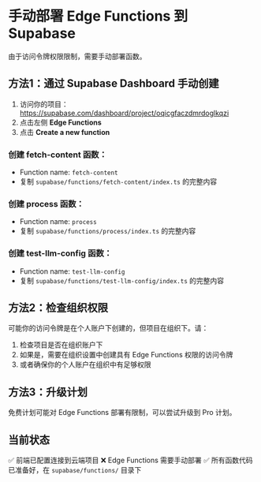 # 手动部署 Edge Functions 到 Supabase

由于访问令牌权限限制，需要手动部署函数。

## 方法1：通过 Supabase Dashboard 手动创建

1. 访问你的项目：https://supabase.com/dashboard/project/oqicgfaczdmrdoglkqzi
2. 点击左侧 **Edge Functions**
3. 点击 **Create a new function**

### 创建 fetch-content 函数：
- Function name: `fetch-content`
- 复制 `supabase/functions/fetch-content/index.ts` 的完整内容

### 创建 process 函数：
- Function name: `process`
- 复制 `supabase/functions/process/index.ts` 的完整内容

### 创建 test-llm-config 函数：
- Function name: `test-llm-config`
- 复制 `supabase/functions/test-llm-config/index.ts` 的完整内容

## 方法2：检查组织权限

可能你的访问令牌是在个人账户下创建的，但项目在组织下。请：

1. 检查项目是否在组织账户下
2. 如果是，需要在组织设置中创建具有 Edge Functions 权限的访问令牌
3. 或者确保你的个人账户在组织中有足够权限

## 方法3：升级计划

免费计划可能对 Edge Functions 部署有限制，可以尝试升级到 Pro 计划。

## 当前状态

✅ 前端已配置连接到云端项目
❌ Edge Functions 需要手动部署
✅ 所有函数代码已准备好，在 `supabase/functions/` 目录下